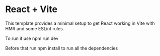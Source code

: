 # React + Vite

This template provides a minimal setup to get React working in Vite with HMR and some ESLint rules.

To run it use npm run dev

Before that run npm install to run all the dependencies